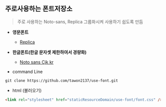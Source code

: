## 주로사용하는 폰트저장소

> 주로 사용하는 Noto-sans, Replica 그룹화시켜 사용하기 쉽도록 만듬

- __영문폰트__
  - [Replica](https://lineto.com/The+Fonts/All+Fonts/Replica/)
- __한글폰트(한글 문자셋 제한하여서 경량화)__
  - [Noto sans Cjk kr](https://www.google.com/get/noto/help/cjk/)


- command Line
```
git clone https://github.com/tawon2137/use-font.git
```
- html (불러오기)
```html
<link rel="stylesheet" href="staticResourceDomain/use-font/font.css" />
```
